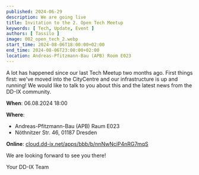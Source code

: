 ```yaml
---
published: 2024-06-29
description: We are going live
title: Invitation to the 2. Open Tech Meetup
keywords: [ Tech, Update, Event ]
authors: [ Tassilo ]
image: 002_open_tech_2.webp
start_time: 2024-08-06T18:00:00+02:00
end_time: 2024-08-06T23:00:00+02:00
location: Andreas-Pfitzmann-Bau (APB) Room E023 
---
```


A lot has happened since our last Tech Meetup two months ago. First things first: we've moved into the CityCentre and 
our infrastructure is up and running! We would like to talk to you about this and the latest news from the DD-IX community.

**When**: 06.08.2024 18:00

**Where**: 

  - Andreas-Pfitzmann-Bau (APB) Raum E023
  - Nöthnitzer Str. 46, 01187 Dresden

**Online**: [cloud.dd-ix.net/apps/bbb/b/nnNwNciP4nRG7mqS](https://cloud.dd-ix.net/apps/bbb/b/nnNwNciP4nRG7mqS)

We are looking forward to see you there!

Your DD-IX Team
